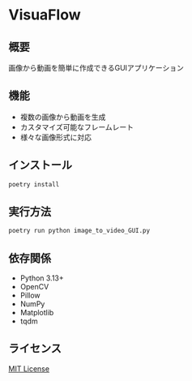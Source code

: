 # VisuaFlow

## 概要
画像から動画を簡単に作成できるGUIアプリケーション

## 機能
- 複数の画像から動画を生成
- カスタマイズ可能なフレームレート
- 様々な画像形式に対応

## インストール
```bash
poetry install
```

## 実行方法
```bash
poetry run python image_to_video_GUI.py
```

## 依存関係
- Python 3.13+
- OpenCV
- Pillow
- NumPy
- Matplotlib
- tqdm

## ライセンス
[MIT License](LICENSE.md)

